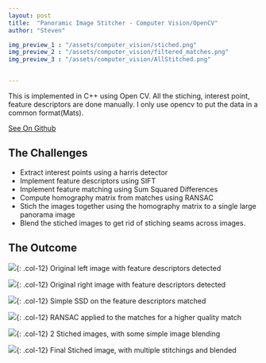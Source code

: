 ```yaml
---
layout: post
title:  "Panoramic Image Stitcher - Computer Vision/OpenCV"
author: "Steven"

img_preview_1 : "/assets/computer_vision/stiched.png"
img_preview_2 : "/assets/computer_vision/filtered_matches.png"
img_preview_3 : "/assets/computer_vision/AllStitched.png"


---
```



This is implemented in C++ using Open CV. All the stiching, interest point, feature descriptors are done manually. I only use opencv to put the data in a common format(Mats).

[See On Github](https://github.com/tucci/Panoramic-Image-Stitcher)

##  The Challenges
- Extract interest points using a harris detector
- Implement feature descriptors using SIFT
- Implement feature matching using Sum Squared Differences
- Compute homography matrix from matches using RANSAC
- Stich the images together using the homography matrix to a single large panorama image
- Blend the stiched images to get rid of stiching seams across images.


## The Outcome
![]({{site.url}}/assets/computer_vision/points_1.png){: .col-12}
Original left image with feature descriptors detected

![]({{site.url}}/assets/computer_vision/points_2.png){: .col-12}
Original right image with feature descriptors detected

![]({{site.url}}/assets/computer_vision/matches.png){: .col-12}
Simple SSD on the feature descriptors matched

![]({{site.url}}/assets/computer_vision/filtered_matches.png){: .col-12}
RANSAC applied to the matches for a higher quality match

![]({{site.url}}/assets/computer_vision/stiched.png){: .col-12}
2 Stiched images, with some simple image blending

![]({{site.url}}/assets/computer_vision/AllStitched.png){: .col-12}
Final Stiched image, with multiple stitchings and blended


